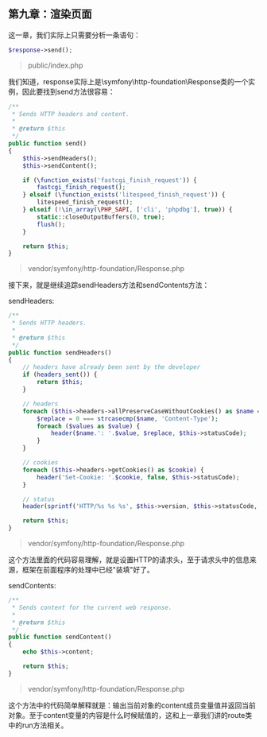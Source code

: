 ## 第九章：渲染页面

这一章，我们实际上只需要分析一条语句：

```php
$response->send();
```

> public/index.php

我们知道，response实际上是\symfony\http-foundation\Response类的一个实例，因此要找到send方法很容易：

```php
/**
 * Sends HTTP headers and content.
 *
 * @return $this
 */
public function send()
{
	$this->sendHeaders();
	$this->sendContent();

	if (\function_exists('fastcgi_finish_request')) {
        fastcgi_finish_request();
    } elseif (\function_exists('litespeed_finish_request')) {
        litespeed_finish_request();
    } elseif (!\in_array(\PHP_SAPI, ['cli', 'phpdbg'], true)) {
        static::closeOutputBuffers(0, true);
        flush();
    }

	return $this;
}
```

> vendor/symfony/http-foundation/Response.php

接下来，就是继续追踪sendHeaders方法和sendContents方法：

sendHeaders:

```php
/**
 * Sends HTTP headers.
 *
 * @return $this
 */
public function sendHeaders()
{
	// headers have already been sent by the developer
	if (headers_sent()) {
		return $this;
	}

	// headers
	foreach ($this->headers->allPreserveCaseWithoutCookies() as $name => $values) {
		$replace = 0 === strcasecmp($name, 'Content-Type');
		foreach ($values as $value) {
			header($name.': '.$value, $replace, $this->statusCode);
		}
	}

	// cookies
	foreach ($this->headers->getCookies() as $cookie) {
		header('Set-Cookie: '.$cookie, false, $this->statusCode);
	}

	// status
	header(sprintf('HTTP/%s %s %s', $this->version, $this->statusCode, $this->statusText), true, $this->statusCode);

	return $this;
}
```

> vendor/symfony/http-foundation/Response.php

这个方法里面的代码容易理解，就是设置HTTP的请求头，至于请求头中的信息来源，框架在前面程序的处理中已经"装填"好了。

sendContents:

```php
/**
 * Sends content for the current web response.
 *
 * @return $this
 */
public function sendContent()
{
	echo $this->content;

	return $this;
}
```

> vendor/symfony/http-foundation/Response.php

这个方法中的代码简单解释就是：输出当前对象的content成员变量值并返回当前对象。至于content变量的内容是什么时候赋值的，这和上一章我们讲的route类中的run方法相关。


